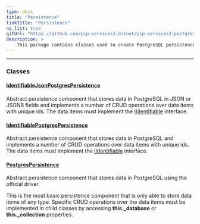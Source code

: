 ```yaml
---
type: docs
title: "Persistence"
linkTitle: "Persistence"
no_list: true
gitUrl: "https://github.com/pip-services3-dotnet/pip-services3-postgres-dotnet"
description: >
    This package contains classes used to create PostgreSQL persistence components.
---
```

---

<div class="module-body"> 

### Classes

#### [IdentifiableJsonPostgresPersistence](identifiable_json_postgres_persistence)
Abstract persistence component that stores data in PostgreSQL in JSON or JSONB fields
and implements a number of CRUD operations over data items with unique ids.
The data items must implement the [IIdentifiable](../../commons/data/iidentifiable) interface.


#### [IdentifiablePostgresPersistence](identifiable_postgres_persistence)
Abstract persistence component that stores data in PostgreSQL
and implements a number of CRUD operations over data items with unique ids.
The data items must implement the [IIdentifiable](../../commons/data/iidentifiable) interface.

#### [PostgresPersistence](postgres_persistence)
Abstract persistence component that stores data in PostgreSQL using the official driver.

This is the most basic persistence component that is only
able to store data items of any type. Specific CRUD operations
over the data items must be implemented in child classes by
accessing **this._database** or **this._collection** properties.

</div>

